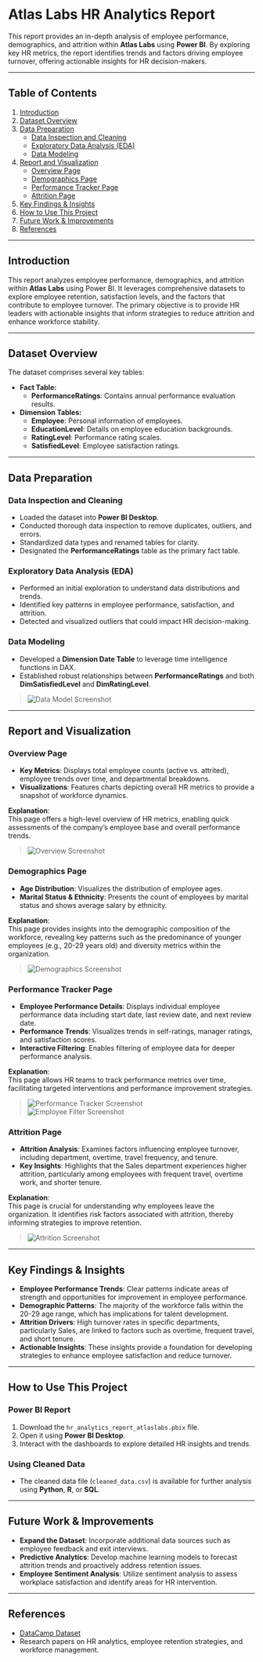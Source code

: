 # Atlas Labs HR Analytics Report

This report provides an in-depth analysis of employee performance, demographics, and attrition within **Atlas Labs** using **Power BI**. By exploring key HR metrics, the report identifies trends and factors driving employee turnover, offering actionable insights for HR decision-makers.

---

## Table of Contents
1. [Introduction](#introduction)  
2. [Dataset Overview](#dataset-overview)  
3. [Data Preparation](#data-preparation)  
   - [Data Inspection and Cleaning](#data-inspection-and-cleaning)  
   - [Exploratory Data Analysis (EDA)](#exploratory-data-analysis-eda)  
   - [Data Modeling](#data-modeling)  
4. [Report and Visualization](#report-and-visualization)  
   - [Overview Page](#overview-page)  
   - [Demographics Page](#demographics-page)  
   - [Performance Tracker Page](#performance-tracker-page)  
   - [Attrition Page](#attrition-page)  
5. [Key Findings & Insights](#key-findings--insights)  
6. [How to Use This Project](#how-to-use-this-project)  
7. [Future Work & Improvements](#future-work--improvements)  
8. [References](#references)  

---

## Introduction
This report analyzes employee performance, demographics, and attrition within **Atlas Labs** using Power BI. It leverages comprehensive datasets to explore employee retention, satisfaction levels, and the factors that contribute to employee turnover. The primary objective is to provide HR leaders with actionable insights that inform strategies to reduce attrition and enhance workforce stability.

---

## Dataset Overview
The dataset comprises several key tables:

- **Fact Table:**
  - **PerformanceRatings**: Contains annual performance evaluation results.
- **Dimension Tables:**
  - **Employee**: Personal information of employees.
  - **EducationLevel**: Details on employee education backgrounds.
  - **RatingLevel**: Performance rating scales.
  - **SatisfiedLevel**: Employee satisfaction ratings.

---

## Data Preparation

### Data Inspection and Cleaning
- Loaded the dataset into **Power BI Desktop**.
- Conducted thorough data inspection to remove duplicates, outliers, and errors.
- Standardized data types and renamed tables for clarity.
- Designated the **PerformanceRatings** table as the primary fact table.

### Exploratory Data Analysis (EDA)
- Performed an initial exploration to understand data distributions and trends.
- Identified key patterns in employee performance, satisfaction, and attrition.
- Detected and visualized outliers that could impact HR decision-making.

### Data Modeling
- Developed a **Dimension Date Table** to leverage time intelligence functions in DAX.
- Established robust relationships between **PerformanceRatings** and both **DimSatisfiedLevel** and **DimRatingLevel**.

> ![Data Model Screenshot](screenshots/data_model.jpg)

---

## Report and Visualization

### Overview Page
- **Key Metrics**: Displays total employee counts (active vs. attrited), employee trends over time, and departmental breakdowns.
- **Visualizations**: Features charts depicting overall HR metrics to provide a snapshot of workforce dynamics.

**Explanation**:  
This page offers a high-level overview of HR metrics, enabling quick assessments of the company’s employee base and overall performance trends.

> ![Overview Screenshot](screenshots/overview_page.jpg)

### Demographics Page
- **Age Distribution**: Visualizes the distribution of employee ages.
- **Marital Status & Ethnicity**: Presents the count of employees by marital status and shows average salary by ethnicity.

**Explanation**:  
This page provides insights into the demographic composition of the workforce, revealing key patterns such as the predominance of younger employees (e.g., 20-29 years old) and diversity metrics within the organization.

> ![Demographics Screenshot](screenshots/demographics_page.jpg)

### Performance Tracker Page
- **Employee Performance Details**: Displays individual employee performance data including start date, last review date, and next review date.
- **Performance Trends**: Visualizes trends in self-ratings, manager ratings, and satisfaction scores.
- **Interactive Filtering**: Enables filtering of employee data for deeper performance analysis.

**Explanation**:  
This page allows HR teams to track performance metrics over time, facilitating targeted interventions and performance improvement strategies.

> ![Performance Tracker Screenshot](screenshots/perfomance_tracker_page.jpg)  
> ![Employee Filter Screenshot](screenshots/employee_filter.jpg)

### Attrition Page
- **Attrition Analysis**: Examines factors influencing employee turnover, including department, overtime, travel frequency, and tenure.
- **Key Insights**: Highlights that the Sales department experiences higher attrition, particularly among employees with frequent travel, overtime work, and shorter tenure.

**Explanation**:  
This page is crucial for understanding why employees leave the organization. It identifies risk factors associated with attrition, thereby informing strategies to improve retention.

> ![Attrition Screenshot](screenshots/attrition_page.jpg)

---

## Key Findings & Insights
- **Employee Performance Trends**: Clear patterns indicate areas of strength and opportunities for improvement in employee performance.
- **Demographic Patterns**: The majority of the workforce falls within the 20-29 age range, which has implications for talent development.
- **Attrition Drivers**: High turnover rates in specific departments, particularly Sales, are linked to factors such as overtime, frequent travel, and short tenure.
- **Actionable Insights**: These insights provide a foundation for developing strategies to enhance employee satisfaction and reduce turnover.

---

## How to Use This Project

### Power BI Report
1. Download the `hr_analytics_report_atlaslabs.pbix` file.
2. Open it using **Power BI Desktop**.
3. Interact with the dashboards to explore detailed HR insights and trends.

### Using Cleaned Data
- The cleaned data file (`cleaned_data.csv`) is available for further analysis using **Python**, **R**, or **SQL**.

---

## Future Work & Improvements
- **Expand the Dataset**: Incorporate additional data sources such as employee feedback and exit interviews.
- **Predictive Analytics**: Develop machine learning models to forecast attrition trends and proactively address retention issues.
- **Employee Sentiment Analysis**: Utilize sentiment analysis to assess workplace satisfaction and identify areas for HR intervention.

---

## References
- [DataCamp Dataset](https://www.datacamp.com)  
- Research papers on HR analytics, employee retention strategies, and workforce management.
